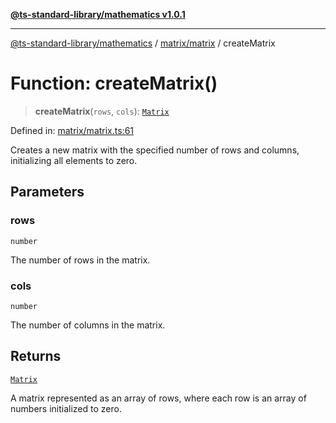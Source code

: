 [**@ts-standard-library/mathematics v1.0.1**](../../../README.md)

***

[@ts-standard-library/mathematics](../../../README.md) / [matrix/matrix](../README.md) / createMatrix

# Function: createMatrix()

> **createMatrix**(`rows`, `cols`): [`Matrix`](../type-aliases/Matrix.md)

Defined in: [matrix/matrix.ts:61](https://github.com/gabaudette/ts-stdlib/blob/7333da76bc775fbabd0907ad8519b912cfc2fe26/packages/mathematics/src/matrix/matrix.ts#L61)

Creates a new matrix with the specified number of rows and columns,
initializing all elements to zero.

## Parameters

### rows

`number`

The number of rows in the matrix.

### cols

`number`

The number of columns in the matrix.

## Returns

[`Matrix`](../type-aliases/Matrix.md)

A matrix represented as an array of rows, where each row is an array of numbers initialized to zero.
